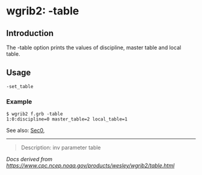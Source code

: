 # wgrib2: -table

## Introduction

The -table option prints the values of
discipline, master table and local table.

## Usage

```
-set_table
```

### Example

```
$ wgrib2 f.grb -table
1:0:discipline=0 master_table=2 local_table=1
```

See also:
[Sec0](Sec0.md),

---

> Description: inv parameter table

_Docs derived from <https://www.cpc.ncep.noaa.gov/products/wesley/wgrib2/table.html>_
